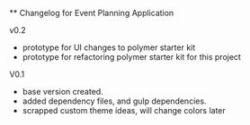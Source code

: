 ** Changelog for Event Planning Application

v0.2
- prototype for UI changes to polymer starter kit
- prototype for refactoring polymer starter kit for this project

V0.1
- base version created.
- added dependency files, and gulp dependencies.
- scrapped custom theme ideas, will change colors later